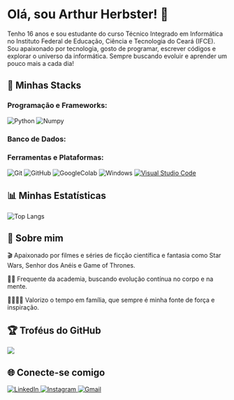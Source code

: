 # Olá, sou Arthur Herbster! 👋
Tenho 16 anos e sou estudante do curso Técnico Integrado em Informática no Instituto Federal de Educação, Ciência e Tecnologia do Ceará (IFCE).
Sou apaixonado por tecnologia, gosto de programar, escrever códigos e explorar o universo da informática.
Sempre buscando evoluir e aprender um pouco mais a cada dia!


## 🚀 Minhas Stacks

### Programação e Frameworks:
![Python](https://img.shields.io/badge/python-222222?style=for-the-badge&logo=python&logoColor=006699)
![Numpy](https://img.shields.io/badge/numpy-%23013243.svg?style=for-the-badge&logo=numpy&logoColor=white)

### Banco de Dados:


### Ferramentas e Plataformas:
![Git](https://img.shields.io/badge/Git-2f2f2f?style=for-the-badge&logo=git&logoColor=white)
![GitHub](https://img.shields.io/badge/GitHub-181717?style=for-the-badge&logo=github&logoColor=white)
![GoogleColab](https://img.shields.io/badge/Google%20Colab-000000?style=for-the-badge&logo=googlecolab&logoColor=F9A825)
![Windows](https://img.shields.io/badge/Windows-212121?style=for-the-badge&logo=windows&logoColor=white)
[![Visual Studio Code](https://img.shields.io/badge/Visual%20Studio%20Code-4B4B4B?style=for-the-badge&logo=visualstudiocode&logoColor=007ACC)](https://code.visualstudio.com/)

	

## 📊 Minhas Estatísticas

![Top Langs](https://github-readme-stats.vercel.app/api/top-langs/?username=HerbsterDev&theme=dark&hide_border=false&layout=compact)



## 🎯 Sobre mim
🎬 Apaixonado por filmes e séries de ficção científica e fantasia como Star Wars, Senhor dos Anéis e Game of Thrones.

🏋‍♂ Frequente da academia, buscando evolução contínua no corpo e na mente.

👨‍👩‍👧‍👦 Valorizo o tempo em família, que sempre é minha fonte de força e inspiração.

## 🏆 Troféus do GitHub
![](https://github-profile-trophy.vercel.app/?username=HerbsterDev&theme=radical&no-bg=true&margin-w=10&margin-h=10&row=1&column=6)


## 🌐 Conecte-se comigo

<p align="left">
  <a href="https://www.linkedin.com/in/arthur-herbster-undefined-97ab49301/" target="_blank">
    <img src="https://img.shields.io/badge/LinkedIn-1C1C1C?style=for-the-badge&logo=linkedin&logoColor=white" alt="LinkedIn">
  </a>


  <a href="https://www.instagram.com/arthrrzz__/" target="_blank">
    <img src="https://img.shields.io/badge/Instagram-1C1C1C?style=for-the-badge&logo=instagram&logoColor=white" alt="Instagram">
  </a>


  <a href="mailto:arthur20092020@gmail.com">
    <img src="https://img.shields.io/badge/Gmail-1C1C1C?style=for-the-badge&logo=gmail&logoColor=white" alt="Gmail">
  </a>
</p>

